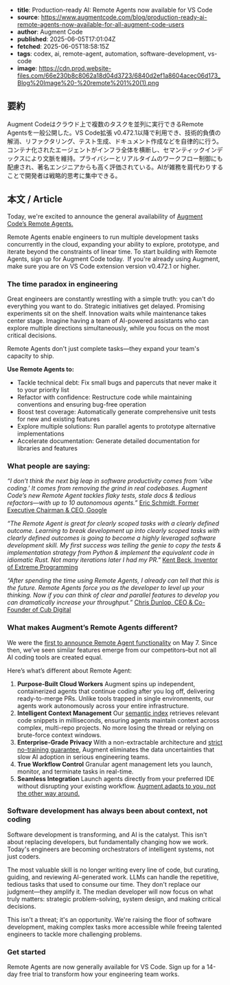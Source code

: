<!-- metadata -->

- **title**: Production-ready AI: Remote Agents now available for VS Code
- **source**: https://www.augmentcode.com/blog/production-ready-ai-remote-agents-now-available-for-all-augment-code-users
- **author**: Augment Code
- **published**: 2025-06-05T17:01:04Z
- **fetched**: 2025-06-05T18:58:15Z
- **tags**: codex, ai, remote-agent, automation, software-development, vs-code
- **image**: https://cdn.prod.website-files.com/66e230b8c8062a18d04d3723/6840d2ef1a8604acec06d173_Blog%20Image%20-%20remote%201%20(1).png

## 要約

Augment Codeはクラウド上で複数のタスクを並列に実行できるRemote Agentsを一般公開した。VS Code拡張 v0.472.1以降で利用でき、技術的負債の解消、リファクタリング、テスト生成、ドキュメント作成などを自律的に行う。コンテナ化されたエージェントがインフラ全体を横断し、セマンティックインデックスにより文脈を維持。プライバシーとリアルタイムのワークフロー制御にも配慮され、著名エンジニアからも高く評価されている。AIが雑務を肩代わりすることで開発者は戦略的思考に集中できる。

## 本文 / Article

Today, we're excited to announce the general availability of [Augment Code’s Remote Agents.](https://docs.augmentcode.com/using-augment/remote-agent)

Remote Agents enable engineers to run multiple development tasks concurrently in the cloud, expanding your ability to explore, prototype, and iterate beyond the constraints of linear time. To start building with Remote Agents, sign up for Augment Code today.  If you're already using Augment, make sure you are on VS Code extension version v0.472.1 or higher.

### **The time paradox in engineering**

Great engineers are constantly wrestling with a simple truth: you can't do everything you want to do. Strategic initiatives get delayed. Promising experiments sit on the shelf. Innovation waits while maintenance takes center stage. Imagine having a team of AI-powered assistants who can explore multiple directions simultaneously, while you focus on the most critical decisions.

Remote Agents don't just complete tasks—they expand your team's capacity to ship.

**Use Remote Agents to:**

- Tackle technical debt: Fix small bugs and papercuts that never make it to your priority list
- Refactor with confidence: Restructure code while maintaining conventions and ensuring bug-free operation
- Boost test coverage: Automatically generate comprehensive unit tests for new and existing features
- Explore multiple solutions: Run parallel agents to prototype alternative implementations
- Accelerate documentation: Generate detailed documentation for libraries and features

### **What people are saying:**

_“I don’t think the next big leap in software productivity comes from ‘vibe coding.’ It comes from removing the grind in real codebases. Augment Code’s new Remote Agent tackles flaky tests, stale docs & tedious refactors—with up to 10 autonomous agents.”_ [Eric Schmidt, Former Executive Chairman & CEO, Google](https://x.com/ericschmidt/status/1920246354229563888)

_“The Remote Agent is great for clearly scoped tasks with a clearly defined outcome. Learning to break development up into clearly scoped tasks with clearly defined outcomes is going to become a highly leveraged software development skill. My first success was telling the genie to copy the tests & implementation strategy from Python & implement the equivalent code in idiomatic Rust. Not many iterations later I had my PR."_ [Kent Beck, Inventor of Extreme Programming](https://kentbeck.com/)

_“After spending the time using Remote Agents, I already can tell that this is the future. Remote Agents force you as the developer to level up your thinking. Now if you can think of clear and parallel features to develop you can dramatically increase your throughput.”_ [Chris Dunlop, CEO & Co-Founder of Cub Digital](https://medium.com/realworld-ai-use-cases/augment-code-remote-agent-code-without-turning-on-your-computer-9cbf2864babe)

### **What makes Augment’s Remote Agents different?**

We were the [first to announce Remote Agent functionality](https://www.augmentcode.com/blog/introducing-remote-agent) on May 7. Since then, we’ve seen similar features emerge from our competitors–but not all AI coding tools are created equal.

Here’s what’s different about Remote Agent:

1. **Purpose-Built Cloud Workers** Augment spins up independent, containerized agents that continue coding after you log off, delivering ready-to-merge PRs. Unlike tools trapped in single environments, our agents work autonomously across your entire infrastructure.
2. **Intelligent Context Management** Our [semantic index](https://www.augmentcode.com/blog/a-real-time-index-for-your-codebase-secure-personal-scalable) retrieves relevant code snippets in milliseconds, ensuring agents maintain context across complex, multi-repo projects. No more losing the thread or relying on brute-force context windows.
3. **Enterprise-Grade Privacy** With a non-extractable architecture and [strict no-training guarantee](https://www.augmentcode.com/blog/4-essential-data-questions-for-your-ai-coding-platform), Augment eliminates the data uncertainties that slow AI adoption in serious engineering teams.
4. **True Workflow Control** Granular agent management lets you launch, monitor, and terminate tasks in real-time.
5. **Seamless Integration** Launch agents directly from your preferred IDE without disrupting your existing workflow. [Augment adapts to you, not the other way around.](https://www.augmentcode.com/blog/to-fork-or-not-to-fork)

### **Software development has always been about context, not coding**

Software development is transforming, and AI is the catalyst. This isn't about replacing developers, but fundamentally changing how we work. Today's engineers are becoming orchestrators of intelligent systems, not just coders.

The most valuable skill is no longer writing every line of code, but curating, guiding, and reviewing AI-generated work. LLMs can handle the repetitive, tedious tasks that used to consume our time. They don't replace our judgment—they amplify it. The median developer will now focus on what truly matters: strategic problem-solving, system design, and making critical decisions.

This isn't a threat; it's an opportunity. We're raising the floor of software development, making complex tasks more accessible while freeing talented engineers to tackle more challenging problems.

### **Get started**

Remote Agents are now generally available for VS Code. Sign up for a 14-day free trial to transform how your engineering team works.

‍
